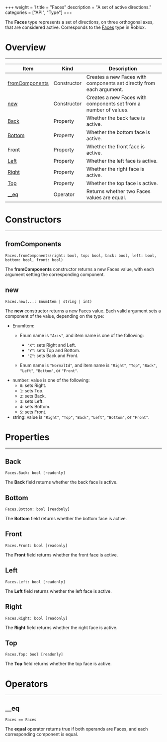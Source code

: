 +++
weight = 1
title = "Faces"
description = "A set of active directions."
categories = ["API", "Type"]
+++

The **Faces** type represents a set of directions, on three orthogonal
axes, that are considered active. Corresponds to the [Faces](https://developer.roblox.com/en-us/api-reference/datatype/Faces)
type in Roblox.

# Overview

----

<div class="api-list one two">

| Item | Kind | Description |
| --- | --- | --- |
| [fromComponents](#fromcomponents) | Constructor | Creates a new Faces with components set directly from each argument. |
| [new](#new) | Constructor | Creates a new Faces with components set from a number of values. |
| [Back](#back) | Property | Whether the back face is active. |
| [Bottom](#bottom) | Property | Whether the bottom face is active. |
| [Front](#front) | Property | Whether the front face is active. |
| [Left](#left) | Property | Whether the left face is active. |
| [Right](#right) | Property | Whether the right face is active. |
| [Top](#top) | Property | Whether the top face is active. |
| [\_\_eq](#__eq) | Operator | Returns whether two Faces values are equal. |

</div>

# Constructors

----

## fromComponents

 `Faces.fromComponents(right: bool, top: bool, back: bool, left: bool, bottom: bool, front: bool)`

The **fromComponents** constructor returns a new Faces value, with each
argument setting the corresponding component.

## new

 `Faces.new(...: EnumItem | string | int)`

The **new** constructor returns a new Faces value. Each valid argument
sets a component of the value, depending on the type:

- EnumItem:
  - Enum name is `"Axis"`, and item name is one of the following:

    - `"X"`: sets Right and Left.
    - `"Y"`: sets Top and Bottom.
    - `"Z"`: sets Back and Front.
  - Enum name is `"NormalId"`, and item name is `"Right"`,
    `"Top"`, `"Back"`, `"Left"`,
    `"Bottom"`, or `"Front"`.
- number: value is one of the following:
  - `0`: sets Right.
  - `1`: sets Top.
  - `2`: sets Back.
  - `3`: sets Left.
  - `4`: sets Bottom.
  - `5`: sets Front.
- string: value is `"Right"`, `"Top"`,
  `"Back"`, `"Left"`, `"Bottom"`, or
  `"Front"`.

# Properties

----

## Back

 `Faces.Back: bool [readonly]`

The **Back** field returns whether the back face is active.

## Bottom

 `Faces.Bottom: bool [readonly]`

The **Bottom** field returns whether the bottom face is active.

## Front

 `Faces.Front: bool [readonly]`

The **Front** field returns whether the front face is active.

## Left

 `Faces.Left: bool [readonly]`

The **Left** field returns whether the left face is active.

## Right

 `Faces.Right: bool [readonly]`

The **Right** field returns whether the right face is active.

## Top

 `Faces.Top: bool [readonly]`

The **Top** field returns whether the top face is active.

# Operators

----

## \_\_eq

 `Faces == Faces`

The **equal** operator returns true if both operands are Faces, and each
corresponding component is equal.